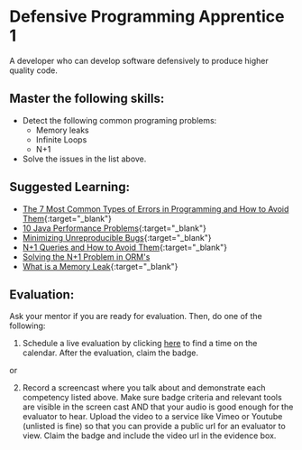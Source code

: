 # Defensive Programming Apprentice 1

A developer who can develop software defensively to produce higher quality code.

## Master the following skills:

* Detect the following common programing problems:
  * Memory leaks
  * Infinite Loops
  * N+1
* Solve the issues in the list above.

## Suggested Learning:

* [The 7 Most Common Types of Errors in Programming and How to Avoid Them](https://textexpander.com/blog/the-7-most-common-types-of-errors-in-programming-and-how-to-avoid-them/){:target="_blank"}
* [10 Java Performance Problems](https://www.rockvalleycollege.edu/webadmin/upload/Top-10-Java-Performance-Problems.pdf){:target="_blank"}
* [Minimizing Unreproducible Bugs](https://testing.googleblog.com/2014/02/minimizing-unreproducible-bugs.html){:target="_blank"}
* [N+1 Queries and How to Avoid Them](https://medium.com/@bretdoucette/n-1-queries-and-how-to-avoid-them-a12f02345be5){:target="_blank"}
* [Solving the N+1 Problem in ORM's](https://thecodingmachine.io/solving-n-plus-1-problem-in-orms)
* [What is a Memory Leak](https://www.linkedin.com/learning/linux-performance-tuning/what-is-a-memory-leak){:target="_blank"}

## Evaluation:

Ask your mentor if you are ready for evaluation. Then, do one of the following:

1. Schedule a live evaluation by clicking [here](http://evals.codex.academy) to find a time on the calendar. After the evaluation, claim the badge.

or

2. Record a screencast where you talk about and demonstrate each competency listed above. Make sure badge criteria and relevant tools are visible in the screen cast AND that your audio is good enough for the evaluator to hear. Upload the video to a service like Vimeo or Youtube (unlisted is fine) so that you can provide a public url for an evaluator to view. Claim the badge and include the video url in the evidence box.